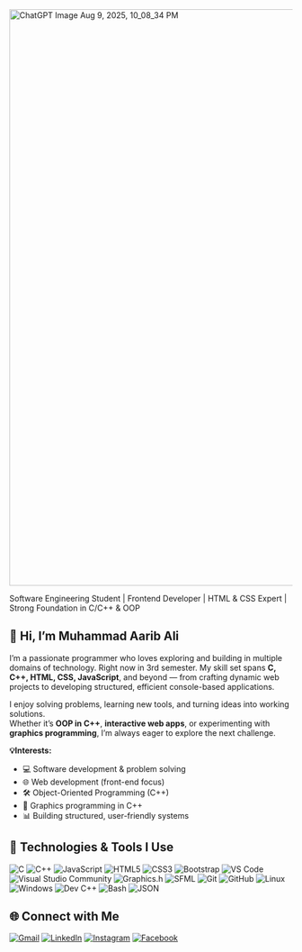 <img width="1536" height="1024" alt="ChatGPT Image Aug 9, 2025, 10_08_34 PM" src="https://github.com/user-attachments/assets/dc919fd3-da2a-4f55-8cbd-aa553d08a8f2" />



Software Engineering Student | Frontend Developer | HTML & CSS Expert | Strong Foundation in C/C++ & OOP

## 👋 Hi, I’m Muhammad Aarib Ali  

I’m a passionate programmer who loves exploring and building in multiple domains of technology. Right now in 3rd semester.
My skill set spans **C, C++, HTML, CSS, JavaScript**, and beyond — from crafting dynamic web projects to developing structured, efficient console-based applications.  

I enjoy solving problems, learning new tools, and turning ideas into working solutions.  
Whether it’s **OOP in C++**, **interactive web apps**, or experimenting with **graphics programming**, I’m always eager to explore the next challenge.  

**💡Interests:**
- 💻 Software development & problem solving  
- 🌐 Web development (front-end focus)  
- 🛠 Object-Oriented Programming (C++)  
- 🎨 Graphics programming in C++  
- 📊 Building structured, user-friendly systems

## 🚀 Technologies & Tools I Use

![C](https://img.shields.io/badge/C-00599C?style=for-the-badge&logo=c&logoColor=white)
![C++](https://img.shields.io/badge/C++-00599C?style=for-the-badge&logo=cplusplus&logoColor=white)
![JavaScript](https://img.shields.io/badge/JavaScript-F7DF1E?style=for-the-badge&logo=javascript&logoColor=black)
![HTML5](https://img.shields.io/badge/HTML5-E34F26?style=for-the-badge&logo=html5&logoColor=white)
![CSS3](https://img.shields.io/badge/CSS3-1572B6?style=for-the-badge&logo=css3&logoColor=white)
![Bootstrap](https://img.shields.io/badge/Bootstrap-7952B3?style=for-the-badge&logo=bootstrap&logoColor=white)
![VS Code](https://img.shields.io/badge/VS%20Code-0078D4?style=for-the-badge&logo=visualstudiocode&logoColor=white)
![Visual Studio Community](https://img.shields.io/badge/Visual%20Studio%20Community-5C2D91?style=for-the-badge&logo=visualstudio&logoColor=white)
![Graphics.h](https://img.shields.io/badge/Graphics.h-000000?style=for-the-badge&logo=code&logoColor=white)
![SFML](https://img.shields.io/badge/SFML-8CC445?style=for-the-badge&logo=sfml&logoColor=white)
![Git](https://img.shields.io/badge/Git-F05032?style=for-the-badge&logo=git&logoColor=white)
![GitHub](https://img.shields.io/badge/GitHub-181717?style=for-the-badge&logo=github&logoColor=white)
![Linux](https://img.shields.io/badge/Linux-FCC624?style=for-the-badge&logo=linux&logoColor=black)
![Windows](https://img.shields.io/badge/Windows-0078D6?style=for-the-badge&logo=windows&logoColor=white)
![Dev C++](https://img.shields.io/badge/DevC++-004488?style=for-the-badge&logo=cplusplus&logoColor=white)
![Bash](https://img.shields.io/badge/Bash-4EAA25?style=for-the-badge&logo=gnubash&logoColor=white)
![JSON](https://img.shields.io/badge/JSON-000000?style=for-the-badge&logo=json&logoColor=white)





## 🌐 Connect with Me

[![Gmail](https://img.shields.io/badge/Gmail-D14836?style=for-the-badge&logo=gmail&logoColor=white)](mailto:muhammadaarib7452@gmail.com)
[![LinkedIn](https://img.shields.io/badge/LinkedIn-0A66C2?style=for-the-badge&logo=linkedin&logoColor=white)](https://www.linkedin.com/in/muhammad-aarib-ali-065567322)
[![Instagram](https://img.shields.io/badge/Instagram-E4405F?style=for-the-badge&logo=instagram&logoColor=white)](https://instagram.com/aaribalii)
[![Facebook](https://img.shields.io/badge/Facebook-1877F2?style=for-the-badge&logo=facebook&logoColor=white)](https://facebook.com/AaribAliRajput)



